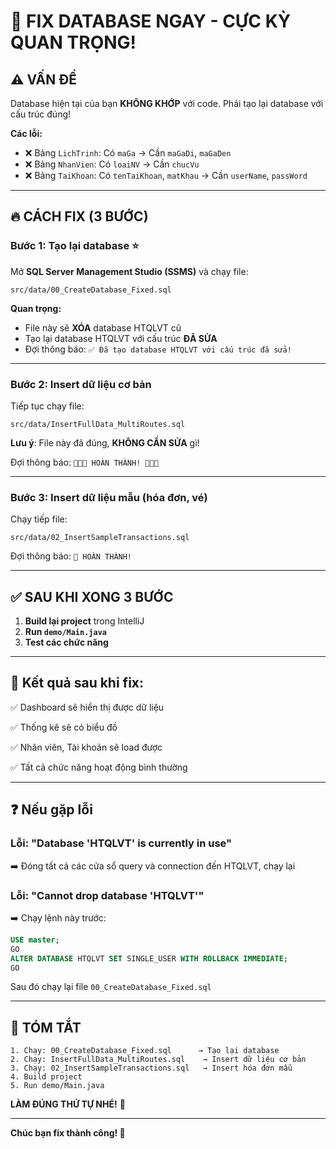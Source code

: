 # 🚨 FIX DATABASE NGAY - CỰC KỲ QUAN TRỌNG!

## ⚠️ **VẤN ĐỀ**

Database hiện tại của bạn **KHÔNG KHỚP** với code. Phải tạo lại database với cấu trúc đúng!

**Các lỗi:**
- ❌ Bảng `LichTrinh`: Có `maGa` → Cần `maGaDi`, `maGaDen`
- ❌ Bảng `NhanVien`: Có `loaiNV` → Cần `chucVu` 
- ❌ Bảng `TaiKhoan`: Có `tenTaiKhoan`, `matKhau` → Cần `userName`, `passWord`

---

## 🔥 **CÁCH FIX (3 BƯỚC)**

### **Bước 1: Tạo lại database** ⭐

Mở **SQL Server Management Studio (SSMS)** và chạy file:

```
src/data/00_CreateDatabase_Fixed.sql
```

**Quan trọng:**
- File này sẽ **XÓA** database HTQLVT cũ
- Tạo lại database HTQLVT với cấu trúc **ĐÃ SỬA**
- Đợi thông báo: `✅ Đã tạo database HTQLVT với cấu trúc đã sửa!`

---

### **Bước 2: Insert dữ liệu cơ bản**

Tiếp tục chạy file:

```
src/data/InsertFullData_MultiRoutes.sql
```

**Lưu ý**: File này đã đúng, **KHÔNG CẦN SỬA** gì!

Đợi thông báo: `🎉🎉🎉 HOÀN THÀNH! 🎉🎉🎉`

---

### **Bước 3: Insert dữ liệu mẫu (hóa đơn, vé)**

Chạy tiếp file:

```
src/data/02_InsertSampleTransactions.sql
```

Đợi thông báo: `🎉 HOÀN THÀNH!`

---

## ✅ **SAU KHI XONG 3 BƯỚC**

1. **Build lại project** trong IntelliJ
2. **Run `demo/Main.java`**
3. **Test các chức năng**

---

## 🎯 **Kết quả sau khi fix:**

✅ Dashboard sẽ hiển thị được dữ liệu

✅ Thống kê sẽ có biểu đồ

✅ Nhân viên, Tài khoản sẽ load được

✅ Tất cả chức năng hoạt động bình thường

---

## ❓ **Nếu gặp lỗi**

### Lỗi: "Database 'HTQLVT' is currently in use"
➡️ Đóng tất cả các cửa sổ query và connection đến HTQLVT, chạy lại

### Lỗi: "Cannot drop database 'HTQLVT'"
➡️ Chạy lệnh này trước:
```sql
USE master;
GO
ALTER DATABASE HTQLVT SET SINGLE_USER WITH ROLLBACK IMMEDIATE;
GO
```

Sau đó chạy lại file `00_CreateDatabase_Fixed.sql`

---

## 📝 **TÓM TẮT**

```
1. Chạy: 00_CreateDatabase_Fixed.sql      → Tạo lại database
2. Chạy: InsertFullData_MultiRoutes.sql    → Insert dữ liệu cơ bản
3. Chạy: 02_InsertSampleTransactions.sql   → Insert hóa đơn mẫu
4. Build project
5. Run demo/Main.java
```

**LÀM ĐÚNG THỨ TỰ NHÉ!** 🎯

---

**Chúc bạn fix thành công! 🚀**






